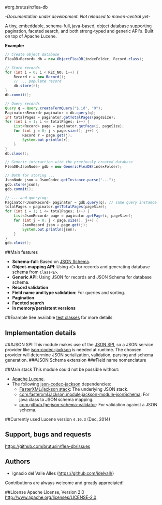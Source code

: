 #org.brutusin:flea-db 

-*Documentation under development. Not released to maven-central yet*-

A tiny, embeddable, schema-full, java-based, object database supporting pagination, faceted search, and both strong-typed and generic API's. Built on top of Apache Lucene.

**Example:** 
```java 
// Create object database
FleaDB<Record> db = new ObjectFleaDB(indexFolder, Record.class);

// Store records
for (int i = 0; i < REC_NO; i++) {
    Record r = new Record();
    // ... populate record
    db.store(r);
}
db.commit();

// Query records
Query q = Query.createTermQuery("$.id", "0");
Paginator<Record> paginator = db.query(q);
int totalPages = paginator.getTotalPages(pageSize);
for (int i = 1; i <= totalPages; i++) {
    List<Record> page = paginator.getPage(i, pageSize);
    for (int j = 0; j < page.size(); j++) {
        Record r = page.get(j);
        System.out.println(r);
    }
}
db.close();

// Generic interaction with the previously created database
FleaDB<JsonNode> gdb = new GenericFleaDB(indexFolder);

// Both for storing ...
JsonNode json = JsonCodec.getInstance.parse("...");
gdb.store(json);
gdb.commit();

// ... and querying:
Paginator<JsonRecord> paginator = gdb.query(q); // same query instance
totalPages = paginator.getTotalPages(pageSize);
for (int i = 1; i <= totalPages; i++) {
    List<JsonRecord> page = paginator.getPage(i, pageSize);
    for (int j = 0; j < page.size(); j++) {
        JsonRecord json = page.get(j);
        System.out.println(json);
    }
}
gdb.close();
```

##Main features
* **Schema-full**: Based on [JSON Schema](http://json-schema.org/).
* **Object-mapping API**: Using `<E>` for records and generating database schema from `Class<E>`.
* **Generic API**: Using JSON for records and JSON Schema for database schema.
* **Record validation**
* **Field name and type validation**: For queries and sorting.
* **Pagination**
* **Faceted search**
* **In memory/persistent versions**


##Example
See available [test classes](src/test/java/org/brutusin/fleadb/impl/) for more details.

## Implementation details
###JSON SPI
This module makes use of the [JSON SPI](https://github.com/brutusin/commons/tree/master/src/main/java/org/brutusin/commons/json/spi), so a JSON service provider like [json-codec-jackson](https://github.com/brutusin/json-codec-jackson) is needed at runtime. The choosen provider will determine JSON serialization, validation, parsing and schema generation.
###JSON Schema extension
###Field name nomenclature

##Main stack
This module could not be possible without:
* [Apache Lucene](http://lucene.apache.org/core/).
* The following [json-codec-jackson](https://github.com/brutusin/json-codec-jackson) dependencies:
  * [FasterXML/jackson stack](https://github.com/FasterXML/jackson): The underlying JSON stack.
  * [com.fasterxml.jackson.module:jackson-module-jsonSchema](https://github.com/FasterXML/jackson-module-jsonSchema): For java class to JSON schema mapping.
  * [com.github.fge:json-schema-validator](https://github.com/fge/json-schema-validator): For validation against a JSON schema.

##Currently used Lucene version
`4.10.3` (Dec, 2014)

## Support, bugs and requests
https://github.com/brutusin/flea-db/issues

## Authors

- Ignacio del Valle Alles (<https://github.com/idelvall/>)

Contributions are always welcome and greatly appreciated!

##License
Apache License, Version 2.0
http://www.apache.org/licenses/LICENSE-2.0

